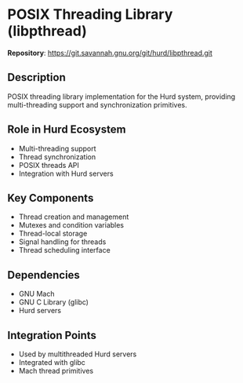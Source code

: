 # POSIX Threading Library (libpthread)

**Repository**: https://git.savannah.gnu.org/git/hurd/libpthread.git

## Description
POSIX threading library implementation for the Hurd system, providing multi-threading support and synchronization primitives.

## Role in Hurd Ecosystem
- Multi-threading support
- Thread synchronization
- POSIX threads API
- Integration with Hurd servers

## Key Components
- Thread creation and management
- Mutexes and condition variables
- Thread-local storage
- Signal handling for threads
- Thread scheduling interface

## Dependencies
- GNU Mach
- GNU C Library (glibc)
- Hurd servers

## Integration Points
- Used by multithreaded Hurd servers
- Integrated with glibc
- Mach thread primitives